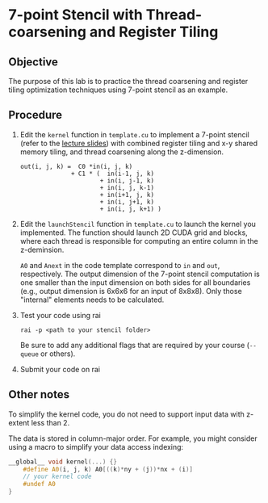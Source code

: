 # 7-point Stencil with Thread-coarsening and Register Tiling

## Objective
The purpose of this lab is to practice the thread coarsening and register tiling optimization techniques using 7-point stencil as an example.

## Procedure
1. Edit the `kernel` function in `template.cu` to implement a 7-point stencil (refer to the [lecture slides](https://bw-course.ncsa.illinois.edu/mod/resource/view.php?id=574)) with combined register tiling and x-y shared memory tiling, and thread coarsening along the z-dimension.

    ```
    out(i, j, k) =  C0 *in(i, j, k)
                  + C1 * (  in(i-1, j, k)
                          + in(i, j-1, k)
                          + in(i, j, k-1)
                          + in(i+1, j, k)
                          + in(i, j+1, k)
                          + in(i, j, k+1) )
    ```

2. Edit the `launchStencil` function in `template.cu` to launch the kernel you implemented. The function should launch 2D CUDA grid and blocks, where each thread is responsible for computing an entire column in the z-deminsion.

    `A0` and `Anext` in the code template correspond to `in` and `out`, respectively. The output dimension of the 7-point stencil computation is one smaller than the input dimension on both sides for all boundaries (e.g., output dimension is 6x6x6 for an input of 8x8x8). Only those "internal" elements needs to be calculated.

3. Test your code using rai

    `rai -p <path to your stencil folder>`

    Be sure to add any additional flags that are required by your course (`--queue` or others).

4. Submit your code on rai

## Other notes

To simplify the kernel code, you do not need to support input data with z-extent less than 2.

The data is stored in column-major order. For example, you might consider using a macro to simplify your data access indexing:

```c++
__global__ void kernel(...) {}
    #define A0(i, j, k) A0[((k)*ny + (j))*nx + (i)]
    // your kernel code
    #undef A0
}
```
